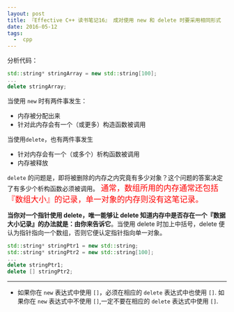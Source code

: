 ```yaml
---
layout: post
title: 『Effective C++ 读书笔记16』 成对使用 new 和 delete 时要采用相同形式
date: 2016-05-12
tags:
  -  cpp
---
```


分析代码：

```cpp
std::string* stringArray = new std::string[100];
...
delete stringArray;
```
<!-- more -->
当使用 `new` 时有两件事发生：

-	内存被分配出来
-	针对此内存会有一个（或更多）构造函数被调用

当使用`delete`，也有两件事发生

-	针对内存会有一个（或多个）析构函数被调用
-	内存被释放

`delete` 的问题是，即将被删除的内存之内究竟有多少对象？这个问题的答案决定了有多少个析构函数必须被调用。<font color="red" size=4> 通常，数组所用的内存通常还包括 『数组大小』的记录，单一对象的内存则没有这笔记录。</font>

**当你对一个指针使用 delete，唯一能够让 delete 知道内存中是否存在一个『数据大小记录』的办法就是：由你来告诉它**。当使用 delete 时加上中括号，delete 便认为指针指向一个数组，否则它便认定指针指向单一对象。

```cpp
std::string* stringPtr1 = new std::string;
std::string* stringPtr2 = new std::string[100];
...
delete stringPtr1;
delete [] stringPtr2;
```

---

-  如果你在 `new` 表达式中使用 `[]`，必须在相应的 `delete` 表达式中也使用 `[]`. 如果你在 `new` 表达式中不使用 `[]`,一定不要在相应的 `delete` 表达式中使用 `[]`.
